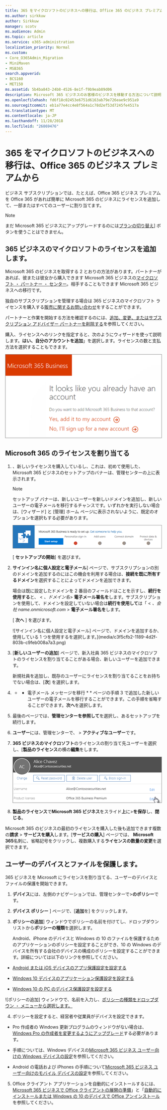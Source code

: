 ```yaml
---
title: 365 をマイクロソフトのビジネスへの移行は、Office 365 のビジネス プレミアムから
ms.author: sirkkuw
author: Sirkkuw
manager: scotv
ms.audience: Admin
ms.topic: article
ms.service: o365-administration
localization_priority: Normal
ms.custom:
- Core_O365Admin_Migration
- MiniMaven
- MSB365
search.appverid:
- BCS160
- MET150
ms.assetid: 5b4ba843-24b8-4526-8e1f-f9b9eab89d06
description: Microsoft 365 ビジネスのお客様のビジネスを移動する方法について説明します。
ms.openlocfilehash: fd6f18c02453e6751d6163ab79e726eae9c951a9
ms.sourcegitcommit: eb1a77e4cc4e8f564a1c78d2ef53d7245fe4517a
ms.translationtype: MT
ms.contentlocale: ja-JP
ms.lasthandoff: 11/28/2018
ms.locfileid: "26869476"
---
```

# <a name="migrate-to-microsoft-365-business-from-office-365-business-premium"></a>365 をマイクロソフトのビジネスへの移行は、Office 365 のビジネス プレミアムから

ビジネス サブスクリプションでは、たとえば、Office 365 ビジネス プレミアムを Office 365 があれば簡単に Microsoft 365 のビジネスにライセンスを追加して、一部またはすべてのユーザーに割り当てます。
  
> [!NOTE]
> まだ Microsoft 365 ビジネスにアップグレードするのには[プランの切り替え](https://support.office.com/article/73318661-8f33-478b-bcc7-fb8d69dbb22a?.aspx#switchbutton)] ボタンを使うことはできません。 
  
## <a name="add-microsoft-365-business-licenses"></a>365 ビジネスのマイクロソフトのライセンスを追加します。

Microsoft 365 のビジネスを取得する 2 とおりの方法があります。パートナーがあれば、彼または彼女から購入できます Microsoft 365 ビジネスの[マイクロソフト ・ パートナー ・ センター](get-microsoft-365-business.md)。相手することもできます Microsoft 365 ビジネスへの移行です。
  
独自のサブスクリプションを管理する場合は 365 ビジネスのマイクロソフト ライセンスを購入する[販売に関するお問い合わせ](https://www.microsoft.com/microsoft-365/business)をすることができます。 
  
パートナーと作業を開始する方法を確認するのには、[追加、変更、またはサブスクリプション アドバイザー パートナーを削除する](https://support.office.com/article/f86e8177-936e-491e-9024-44dea2b296ff)を参照してください。 
  
購入、ライセンスへのリンクを指定すると、次のようにウィザードを使って説明します。**はい、自分のアカウントを追加**」を選択します。ライセンスの数と支払方法を選択することもできます。
  
![直接 Microsoft 365 のビジネス上のリンクを購入、現在のアカウントに追加したり、新しいアカウントにサインアップする」を選択します。](media/8bc54fd1-9cab-44d5-af91-c471e89aea46.png)
  
## <a name="assign-microsoft-365-licenses"></a>Microsoft 365 のライセンスを割り当てる

1. 、新しいライセンスを購入しているし、これは、初めて使用した、Microsoft 365 ビジネスのセットアップのバナーは、管理センターの上に表示されます。
    
    > [!NOTE]
    > セットアップ バナーは、新しいユーザーを新しいドメインを追加し、新しいユーザーの電子メールを移行するチャンスです。いずれかを実行しない場合は、[ウィザード] と [管理] ホーム ページに表示されないように、既定のオプションを選択もする必要があります。 
  
   ![マイクロソフト 365 のビジネスでのセットアップを開始する準備ができましたバナーを設定しますを選択します。](media/8d3b0d97-7cca-497f-9364-4b00ad670209.png)
  
    [ **セットアップの開始**] を選びます。
    
2. **サインイン名に個人設定と電子メール**] ページで、サブスクリプションの別のドメインを追加するのにはこの機会を利用する場合は、**接続を既に所有するドメイン**を選択することによってドメインを追加できます。 
    
    場合は既に設定したドメインを 2 番目のフィールドはことを示すし、**続行を使用する**と、 \< _、ドメイン名_\> **電子メール署名を**します。サブスクリプションを使用して、ドメインを設定していない場合は**続行を使用して**は「 \< _、会社 name.onmicrosoft.com_ \> **電子メール署名を**します。    
    
    [ **次へ** ] を選びます。
    
    ![サインイン名に個人設定と電子メール] ページで、ドメインを追加するか、使用している 1 つを使用するを選択します。](media/c3f5cfb2-1189-4d2f-803b-c9feb008a7a3.png)
  
3. [**新しいユーザーの追加**] ページで、新入社員 365 ビジネスのマイクロソフトのライセンスを割り当てることがある場合、新しいユーザーを追加できます。 
    
    新規社員を追加し、既存のユーザーにライセンスを割り当てることをお持ちでない場合は、[**次**] を選択します。
    
4. * * 電子メール メッセージを移行 * * ページの手順 3 で追加した新しいユーザーの電子メールを移行することができます。この手順を省略することができます。**次へ**を選択します。
    
5. 最後のページでは、**管理センターを参照して**を選択し、あるセットアップを続行します。
    
6. **ユーザー**には、管理センターで、 \> **アクティブなユーザー**です。
    
7. **365 ビジネスのマイクロソフト**のライセンスの割り当て先ユーザーを選択し、[**製品のライセンス**の横の**編集**をします。
    
    ![ユーザー カードを製品のライセンスの横の編集」を選択します。](media/be0fe2d8-7ff8-447c-88f6-d212ed78451c.png)
  
8. **製品のライセンス**で**Microsoft 365 ビジネス**をスライド**上**に\>**を保存**し、**閉じる**。
    
Microsoft 365 のビジネスの最初のライセンスを購入した後も追加できます複数の**請求** \> **サービスを購入**します。[**サービスの購入**] ページでは、 **Microsoft 365**名刺に、省略記号をクリックし、複数購入する**ライセンスの数量の変更**を選択できます。 
  
## <a name="protect-user-devices-and-files"></a>ユーザーのデバイスとファイルを保護します。

365 ビジネスを Microsoft にライセンスを割り当てる、ユーザーのデバイスとファイルの保護を開始できます。
  
1. **デバイス**には、左側のナビゲーションでは、管理センターで\>**のポリシー**です。
    
2. **デバイス ポリシー** ] ページで、[**追加**を] をクリックします。
    
3. **ポリシーの追加**] ウィンドウでポリシーの名前を付けてし、ドロップダウン リストから**ポリシーの種類**を選択します。 
    
    Android、iPhone のデバイスと Windows の 10 のファイルを保護するためのアプリケーションのポリシーを設定することができ、10 の Windows のデバイスを所有する会社のデバイスの構成のポリシーを設定することができます。詳細については以下のリンクを参照してください。
    
  - [Android または iOS デバイスのアプリ保護設定を設定する](app-protection-settings-for-android-and-ios.md)
    
  - [Windows 10 デバイスのアプリケーション保護設定を設定する](protection-settings-for-windows-10-devices.md)
    
  - [Windows 10 の PC のデバイス保護設定を設定する](protection-settings-for-windows-10-pcs.md)
    
   ![ポリシーの追加] ウィンドウで、名前を入力し、[ポリシーの種類をドロップダウン ・ メニューから選択します。](media/76ef37e4-1d18-4f34-8a0f-391ab1d0ae2b.png)
  
4. ポリシーを設定すると、経営者や従業員がデバイスを設定できます。
    
  - Pro 作成者の Windows 更新プログラムのウィンドウがない場合は、 [Windows Pro の作成者を変更するようにアップグレード](upgrade-to-windows-pro-creators-update.md)する必要があります。
    
  - 手順については、Windows デバイスの[Microsoft 365 ビジネス ユーザー向けの Windows デバイスの設定](set-up-windows-devices.md)を参照してください。 
    
  - Android の電話および iPhones の手順について[Microsoft 365 ビジネス ユーザー向けのモバイル デバイスの設定](set-up-mobile-devices.md)を参照してください。 
    
5. Office クライアント アプリケーションを自動的にインストールするには、 [Microsoft 365 ビジネスで Office クライアントの展開の準備](prepare-for-office-client-deployment.md)」と「[自動的にインストールまたは Windows の 10 のデバイスで Office アンインストール](auto-install-or-uninstall-office.md)を参照してください。
    


